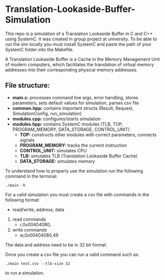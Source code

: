 # Translation-Lookaside-Buffer-Simulation

This repo is a simulation of a Translation Lookaside Buffer in C and C++ using SystemC. It was created in group
project at university. To be able to run the sim locally you must install SystemC and paste the path of your 
SystemC folder into the Makefile.

A Translation Lookaside Buffer is a Cache in the Memory Management Unit of modern computers, which facilitates the
translation of virtual memory addresses into their corresponding physical memory addresses.

## File structure:
  * **main.c:** processes command line args, error handling, stores parameters, sets default values for simulation, parses csv file
  * **common.hpp:** contains important structs (Result, Request, SimulationConfig, run_simulation)
  * **modules.cpp:** configures/starts simulation
  * **modules.hpp:** contains SystemC modules (TLB, TOP, PROGRAM_MEMORY, DATA_STORAGE, CONTROL_UNIT)
    * **TOP:** constructs other modules with correct parameters, connects signals
    * **PROGRAM_MEMORY:** tracks the current instruction
    * **CONTROL_UNIT:** simulates CPU
    * **TLB:** simulates TLB (Translation Lookaside Buffer Cache)
    * **DATA_STORAGE:** simulates memory


To understand how to properly use the simulation run the following command in the terminal:
    
    ./main -h


For a valid simulation you must create a csv file with commands in the following format:
  
  * read/write, address, data
  1. read commands
     - r,0x00404080,
  3. write commands
     - w,0x00404080,49
  
  The data and address need to be in 32 bit format.


Once you create a csv file you can run a valid command such as:
  
    ./main test.csv --tlb-size 32

to run a simulation.
